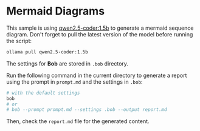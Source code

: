# Mermaid Diagrams

This sample is using [qwen2.5-coder:1.5b](https://ollama.com/library/qwen2.5-coder:1.5b) to generate a mermaid sequence diagram. 
Don't forget to pull the latest version of the model before running the script:

```bash
ollama pull qwen2.5-coder:1.5b
```

The settings for **Bob** are stored in `.bob` directory.

Run the following command in the current directory to generate a report using the prompt in `prompt.md` and the settings in `.bob`:

```bash
# with the default settings
bob
# or
# bob --prompt prompt.md --settings .bob --output report.md
```

Then, check the `report.md` file for the generated content.

